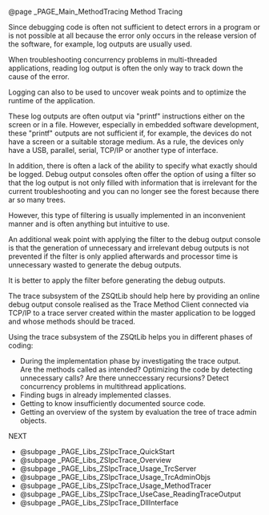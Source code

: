 @page _PAGE_Main_MethodTracing Method Tracing

Since debugging code is often not sufficient to detect errors in a program or is not possible at all because
the error only occurs in the release version of the software, for example, log outputs are usually used.

When troubleshooting concurrency problems in multi-threaded applications, reading log output is often the
only way to track down the cause of the error.

Logging can also to be used to uncover weak points and to optimize the runtime of the application.

These log outputs are often output via "printf" instructions either on the screen or in a file.
However, especially in embedded software development, these "printf" outputs are not sufficient if,
for example, the devices do not have a screen or a suitable storage medium. As a rule, the devices
only have a USB, parallel, serial, TCP/IP or another type of interface.

In addition, there is often a lack of the ability to specify what exactly should be logged.
Debug output consoles often offer the option of using a filter so that the log output is not only filled
with information that is irrelevant for the current troubleshooting and you can no longer see the forest
because there ar so many trees.

However, this type of filtering is usually implemented in an inconvenient manner and is often anything
but intuitive to use.

An additional weak point with applying the filter to the debug output console is that the generation of
unnecessary and irrelevant debug outputs is not prevented if the filter is only applied afterwards and
processor time is unnecessary wasted to generate the debug outputs.

It is better to apply the filter before generating the debug outputs.

The trace subsystem of the ZSQtLib should help here by providing an online debug output console realised
as the Trace Method Client connected via TCP/IP to a trace server created within the master application
to be logged and whose methods should be traced.

Using the trace subsystem of the ZSQtLib helps you in different phases of coding:

- During the implementation phase by investigating the trace output.<br/>
  Are the methods called as intended?
  Optimizing the code by detecting unnecessary calls?
  Are there unneccessary recursions?
  Detect concurrency problems in multithread applications.
- Finding bugs in already implemented classes.
- Getting to know insufficiently documented source code.
- Getting an overview of the system by evaluation the tree of trace admin objects.

NEXT

- @subpage _PAGE_Libs_ZSIpcTrace_QuickStart
- @subpage _PAGE_Libs_ZSIpcTrace_Overview
- @subpage _PAGE_Libs_ZSIpcTrace_Usage_TrcServer
- @subpage _PAGE_Libs_ZSIpcTrace_Usage_TrcAdminObjs
- @subpage _PAGE_Libs_ZSIpcTrace_Usage_MethodTracer
- @subpage _PAGE_Libs_ZSIpcTrace_UseCase_ReadingTraceOutput
- @subpage _PAGE_Libs_ZSIpcTrace_DllInterface


